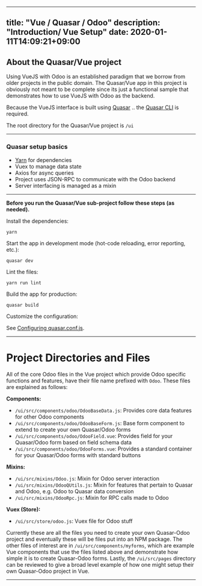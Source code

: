 
---
title: "Vue / Quasar / Odoo"
description: "Introduction/ Vue Setup"
date: 2020-01-11T14:09:21+09:00
---

## About the Quasar/Vue project

Using VueJS with Odoo is an established paradigm that we borrow from older projects in the public domain. The Quasar/Vue
app in this project is obviously not meant to be complete since its just a functional sample that demonstrates how to
use VueJS with Odoo as the backend.

Because the VueJS interface is built using [Quasar](https://quasar.dev) .. the [Quasar CLI](https://quasar.dev/start/quasar-cli)
is required.

The root directory for the Quasar/Vue project is `/ui`

---

### Quasar setup basics

 - [Yarn](https://classic.yarnpkg.com/en/docs/install/#debian-stable) for dependencies
 - Vuex to manage data state
 - Axios for async queries
 - Project uses JSON-RPC to communicate with the Odoo backend
 - Server interfacing is managed as a mixin

---
**Before you run the Quasar/Vue sub-project follow these steps (as needed).**

Install the dependencies:

`yarn`

Start the app in development mode (hot-code reloading, error reporting, etc.):

`quasar dev`

Lint the files:

`yarn run lint`

Build the app for production:

`quasar build`

Customize the configuration:

See [Configuring quasar.conf.js](https://quasar.dev/quasar-cli/quasar-conf-js).

---

# Project Directories and Files

All of the core Odoo files in the Vue project which provide Odoo specific functions and features, have their file name
prefixed with `Odoo`. These files are explained as follows:

**Components:**

- `/ui/src/components/odoo/OdooBaseData.js`: Provides core data features for other Odoo components
- `/ui/src/components/odoo/OdooBaseForm.js`: Base form component to extend to create your own Quasar/Odoo forms
- `/ui/src/components/odoo/OdooField.vue`: Provides field for your Quasar/Odoo form based on field schema data
- `/ui/src/components/odoo/OdooForms.vue`: Provides a standard container for your Quasar/Odoo forms with standard buttons

**Mixins:**

- `/ui/src/mixins/Odoo.js`: Mixin for Odoo server interaction
- `/ui/src/mixins/OdooQUtils.js`: Mixin for features that pertain to Quasar and Odoo, e.g. Odoo to Quasar data conversion
- `/ui/src/mixins/OdooRpc.js`: Mixin for RPC calls made to Odoo

**Vuex (Store):**

- `/ui/src/store/odoo.js`: Vuex file for Odoo stuff

Currently these are all the files you need to create your own Quasar-Odoo project and eventually these will be files put
into an NPM package. The other files of interest are in `/ui/src/components/myforms`, which are example Vue components
that use the files listed above and demonstrate how simple it is to create Quasar-Odoo forms. Lastly, the `/ui/src/pages`
directory can be reviewed to give a broad level example of how one might setup their own Quasar-Odoo project in Vue.

---
